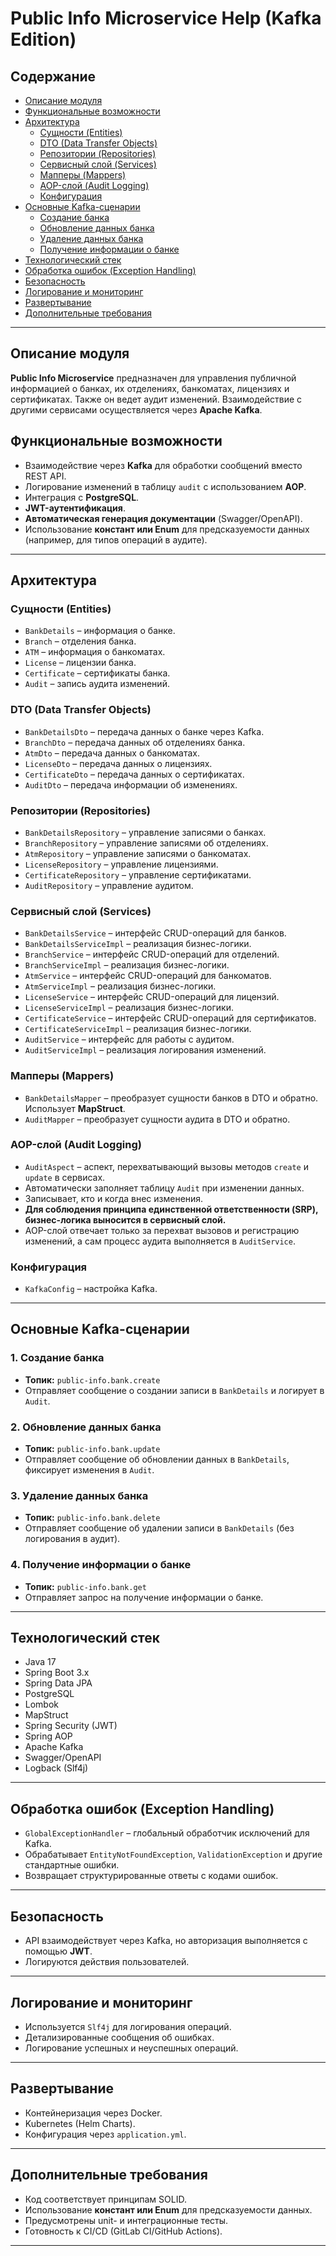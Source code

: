 # Public Info Microservice Help (Kafka Edition)

## Содержание

- [Описание модуля](#описание-модуля)
- [Функциональные возможности](#функциональные-возможности)
- [Архитектура](#архитектура)
    - [Сущности (Entities)](#сущности-entities)
    - [DTO (Data Transfer Objects)](#dto-data-transfer-objects)
    - [Репозитории (Repositories)](#репозитории-repositories)
    - [Сервисный слой (Services)](#сервисный-слой-services)
    - [Мапперы (Mappers)](#мапперы-mappers)
    - [AOP-слой (Audit Logging)](#aop-слой-audit-logging)
    - [Конфигурация](#конфигурация)
- [Основные Kafka-сценарии](#основные-kafka-сценарии)
    - [Создание банка](#1-создание-банка)
    - [Обновление данных банка](#2-обновление-данных-банка)
    - [Удаление данных банка](#3-удаление-данных-банка)
    - [Получение информации о банке](#4-получение-информации-о-банке)
- [Технологический стек](#технологический-стек)
- [Обработка ошибок (Exception Handling)](#обработка-ошибок-exception-handling)
- [Безопасность](#безопасность)
- [Логирование и мониторинг](#логирование-и-мониторинг)
- [Развертывание](#развертывание)
- [Дополнительные требования](#дополнительные-требования)

---

## Описание модуля

**Public Info Microservice** предназначен для управления публичной информацией о банках, их отделениях, банкоматах, лицензиях и сертификатах. Также он ведет аудит изменений. Взаимодействие с другими сервисами осуществляется через **Apache Kafka**.

## Функциональные возможности

- Взаимодействие через **Kafka** для обработки сообщений вместо REST API.
- Логирование изменений в таблицу `audit` с использованием **AOP**.
- Интеграция с **PostgreSQL**.
- **JWT-аутентификация**.
- **Автоматическая генерация документации** (Swagger/OpenAPI).
- Использование **констант или Enum** для предсказуемости данных (например, для типов операций в аудите).

---

## Архитектура

### Сущности (Entities)

- `BankDetails` – информация о банке.
- `Branch` – отделения банка.
- `ATM` – информация о банкоматах.
- `License` – лицензии банка.
- `Certificate` – сертификаты банка.
- `Audit` – запись аудита изменений.

### DTO (Data Transfer Objects)

- `BankDetailsDto` – передача данных о банке через Kafka.
- `BranchDto` – передача данных об отделениях банка.
- `AtmDto` – передача данных о банкоматах.
- `LicenseDto` – передача данных о лицензиях.
- `CertificateDto` – передача данных о сертификатах.
- `AuditDto` – передача информации об изменениях.

### Репозитории (Repositories)

- `BankDetailsRepository` – управление записями о банках.
- `BranchRepository` – управление записями об отделениях.
- `AtmRepository` – управление записями о банкоматах.
- `LicenseRepository` – управление лицензиями.
- `CertificateRepository` – управление сертификатами.
- `AuditRepository` – управление аудитом.

### Сервисный слой (Services)

- `BankDetailsService` – интерфейс CRUD-операций для банков.
- `BankDetailsServiceImpl` – реализация бизнес-логики.
- `BranchService` – интерфейс CRUD-операций для отделений.
- `BranchServiceImpl` – реализация бизнес-логики.
- `AtmService` – интерфейс CRUD-операций для банкоматов.
- `AtmServiceImpl` – реализация бизнес-логики.
- `LicenseService` – интерфейс CRUD-операций для лицензий.
- `LicenseServiceImpl` – реализация бизнес-логики.
- `CertificateService` – интерфейс CRUD-операций для сертификатов.
- `CertificateServiceImpl` – реализация бизнес-логики.
- `AuditService` – интерфейс для работы с аудитом.
- `AuditServiceImpl` – реализация логирования изменений.

### Мапперы (Mappers)

- `BankDetailsMapper` – преобразует сущности банков в DTO и обратно. Использует **MapStruct**.
- `AuditMapper` – преобразует сущности аудита в DTO и обратно.

### AOP-слой (Audit Logging)

- `AuditAspect` – аспект, перехватывающий вызовы методов `create` и `update` в сервисах.
- Автоматически заполняет таблицу `Audit` при изменении данных.
- Записывает, кто и когда внес изменения.
- **Для соблюдения принципа единственной ответственности (SRP), бизнес-логика выносится в сервисный слой.**
- AOP-слой отвечает только за перехват вызовов и регистрацию изменений, а сам процесс аудита выполняется в `AuditService`.

### Конфигурация

- `KafkaConfig` – настройка Kafka.

---

## Основные Kafka-сценарии

### 1. Создание банка

- **Топик:** `public-info.bank.create`
- Отправляет сообщение о создании записи в `BankDetails` и логирует в `Audit`.

### 2. Обновление данных банка

- **Топик:** `public-info.bank.update`
- Отправляет сообщение об обновлении данных в `BankDetails`, фиксирует изменения в `Audit`.

### 3. Удаление данных банка

- **Топик:** `public-info.bank.delete`
- Отправляет сообщение об удалении записи в `BankDetails` (без логирования в аудит).

### 4. Получение информации о банке

- **Топик:** `public-info.bank.get`
- Отправляет запрос на получение информации о банке.

---

## Технологический стек

- Java 17
- Spring Boot 3.x
- Spring Data JPA
- PostgreSQL
- Lombok
- MapStruct
- Spring Security (JWT)
- Spring AOP
- Apache Kafka
- Swagger/OpenAPI
- Logback (Slf4j)

---

## Обработка ошибок (Exception Handling)

- `GlobalExceptionHandler` – глобальный обработчик исключений для Kafka.
- Обрабатывает `EntityNotFoundException`, `ValidationException` и другие стандартные ошибки.
- Возвращает структурированные ответы с кодами ошибок.

---

## Безопасность

- API взаимодействует через Kafka, но авторизация выполняется с помощью **JWT**.
- Логируются действия пользователей.

---

## Логирование и мониторинг

- Используется `Slf4j` для логирования операций.
- Детализированные сообщения об ошибках.
- Логирование успешных и неуспешных операций.

---

## Развертывание

- Контейнеризация через Docker.
- Kubernetes (Helm Charts).
- Конфигурация через `application.yml`.

---

## Дополнительные требования

- Код соответствует принципам SOLID.
- Использование **констант или Enum** для предсказуемости данных.
- Предусмотрены unit- и интеграционные тесты.
- Готовность к CI/CD (GitLab CI/GitHub Actions).

---
